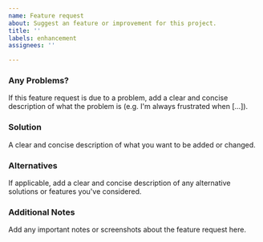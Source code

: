 ```yaml
---
name: Feature request
about: Suggest an feature or improvement for this project.
title: ''
labels: enhancement
assignees: ''

---
```


### Any Problems?

If this feature request is due to a problem, add a clear and concise description of what the problem is (e.g. I'm always frustrated when [...]).

### Solution

A clear and concise description of what you want to be added or changed.

### Alternatives

If applicable, add a clear and concise description of any alternative solutions or features you've considered.

### Additional Notes

Add any important notes or screenshots about the feature request here.
